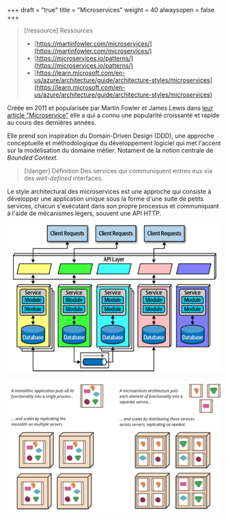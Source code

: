 +++
draft = "true"
title = "Microservices"
weight = 40
alwaysopen = false
+++

> [!ressource] Ressources
> - [https://martinfowler.com/microservices/](https://martinfowler.com/microservices/)
> - [https://microservices.io/patterns/](https://microservices.io/patterns/)
> - [https://learn.microsoft.com/en-us/azure/architecture/guide/architecture-styles/microservices](https://learn.microsoft.com/en-us/azure/architecture/guide/architecture-styles/microservices)

Créée en 2011 et popularisée par Martin Fowler et James Lewis dans [leur article "Microservice"](https://martinfowler.com/articles/microservices.html)
elle a qui a connu une popularité croissante et rapide au cours des dernières années.

Elle prend son inspiration du Domain-Driven Design (DDD), une approche conceptuelle et méthodologique du développement logiciel qui met l'accent sur la modélisation du domaine métier. Notament de la notion centrale de _Bounded Context_.

> [!danger] Définition
>  Des services qui communiquent entres eux via des *well-defined* interfaces.

Le style architectural des microservices est une approche qui consiste à développer une application unique sous la forme d'une suite de petits services, chacun s'exécutant dans son propre processus et communiquant à l'aide de mécanismes légers, souvent une API HTTP.

![Alt text](images/microservices.png)

![Alt text](images/microservices2.png?width=40pc)
